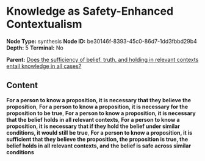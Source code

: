 # Knowledge as Safety-Enhanced Contextualism

**Node Type:** synthesis
**Node ID:** be30146f-8393-45c0-86d7-1dd3fbbd29b4
**Depth:** 5
**Terminal:** No

**Parent:** [Does the sufficiency of belief, truth, and holding in relevant contexts entail knowledge in all cases?](does-the-sufficiency-of-belief-truth-and-holding-in-relevant-contexts-entail-knowledge-in-all-cases-antithesis-a8956a0f-e72d-4042-8712-993063333b89.md)

## Content

**For a person to know a proposition, it is necessary that they believe the proposition**, **For a person to know a proposition, it is necessary for the proposition to be true**, **For a person to know a proposition, it is necessary that the belief holds in all relevant contexts**, **For a person to know a proposition, it is necessary that if they hold the belief under similar conditions, it would still be true**, **For a person to know a proposition, it is sufficient that they believe the proposition, the proposition is true, the belief holds in all relevant contexts, and the belief is safe across similar conditions**
